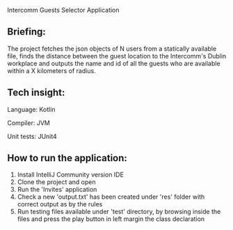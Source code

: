 Intercomm Guests Selector Application

Briefing:
-
The project fetches the json objects of N users from a statically available file, finds the distance between the guest location to the Intercomm's Dublin workplace and outputs the name and id of all the guests who are available within a X kilometers of radius.



Tech insight:
-
Language: Kotlin

Compiler: JVM

Unit tests: JUnit4

How to run the application:
-
1. Install IntelliJ Community version IDE
2. Clone the project and open
3. Run the 'Invites' application
4. Check a new 'output.txt' has been created under 'res' folder with correct output as by the rules
5. Run testing files available under 'test' directory, by browsing inside the files and press the play button in left margin the class declaration 